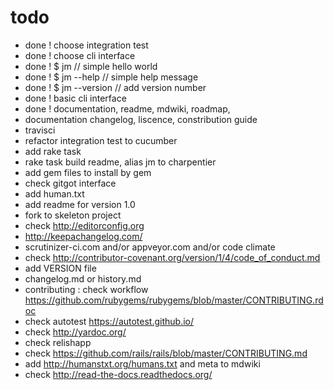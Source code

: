 # todo

- done ! choose integration test
- done ! choose cli interface
- done ! $ jm // simple hello world
- done ! $ jm --help // simple help message
- done ! $ jm --version // add version number
- done ! basic cli interface
- done ! documentation, readme, mdwiki, roadmap, 
- documentation changelog, liscence, constribution guide
- travisci
- refactor integration test to cucumber
- add rake task
- rake task build readme, alias jm to charpentier
- add gem files to install by gem
- check gitgot interface
- add human.txt
- add readme for version 1.0
- fork to skeleton project
- check  http://editorconfig.org
- http://keepachangelog.com/
- scrutinizer-ci.com and/or appveyor.com and/or code climate
- check http://contributor-covenant.org/version/1/4/code_of_conduct.md
- add VERSION file
- changelog.md or history.md 
- contributing : check workflow https://github.com/rubygems/rubygems/blob/master/CONTRIBUTING.rdoc
- check autotest https://autotest.github.io/
- check http://yardoc.org/
- check relishapp
- check https://github.com/rails/rails/blob/master/CONTRIBUTING.md
- add http://humanstxt.org/humans.txt and meta to mdwiki
- check http://read-the-docs.readthedocs.org/
